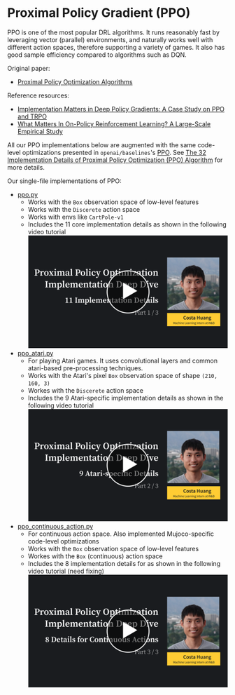 # Proximal Policy Gradient (PPO) 

PPO is one of the most popular DRL algorithms. It runs reasonably fast by leveraging vector (parallel) environments, and naturally works well with different action spaces, therefore supporting a variety of games. It also has good sample efficiency compared to algorithms such as DQN.


Original paper: 

* [Proximal Policy Optimization Algorithms](https://arxiv.org/abs/1707.06347)

Reference resources:

* [Implementation Matters in Deep Policy Gradients: A Case Study on PPO and TRPO](https://arxiv.org/abs/2005.12729)
* [What Matters In On-Policy Reinforcement Learning? A Large-Scale Empirical Study](https://arxiv.org/abs/2006.05990)

All our PPO implementations below are augmented with the same code-level optimizations presented in `openai/baselines`'s [PPO](https://github.com/openai/baselines/tree/master/baselines/ppo2). See [The 32 Implementation Details of Proximal Policy Optimization (PPO) Algorithm](https://costa.sh/blog-the-32-implementation-details-of-ppo.html) for more details.

Our single-file implementations of PPO:

* [ppo.py](https://github.com/vwxyzjn/cleanrl/blob/master/cleanrl/ppo.py)
    * Works with the `Box` observation space of low-level features
    * Works with the `Discerete` action space
    * Works with envs like `CartPole-v1`
    * Includes the 11 core implementation details as shown in the following video tutorial
      [![PPO1](ppo-1-title.png)](https://youtu.be/MEt6rrxH8W4)
* [ppo_atari.py](https://github.com/vwxyzjn/cleanrl/blob/master/cleanrl/ppo_atari.py)
    * For playing Atari games. It uses convolutional layers and common atari-based pre-processing techniques.
    * Works with the Atari's pixel `Box` observation space of shape `(210, 160, 3)`
    * Workes with the `Discerete` action space
    * Includes the 9 Atari-specific implementation details as shown in the following video tutorial
      [![PPO2](ppo-2-title.png)](https://youtu.be/05RMTj-2K_Y)
* [ppo_continuous_action.py](https://github.com/vwxyzjn/cleanrl/blob/master/cleanrl/ppo_continuous_action.py)
    * For continuous action space. Also implemented Mujoco-specific code-level optimizations
    * Works with the `Box` observation space of low-level features
    * Workes with the `Box` (continuous) action space
    * Includes the 8 implementation details for  as shown in the following video tutorial (need fixing)
      [![PPO3](ppo-3-title.png)](https://youtu.be/05RMTj-2K_Y)
